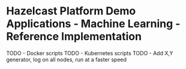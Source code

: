 # Hazelcast Platform Demo Applications - Machine Learning - Reference Implementation

TODO - Docker scripts
TODO - Kubernetes scripts
TODO - Add X,Y generator, log on all nodes, run at a faster speed

